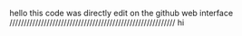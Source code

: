 hello this code was directly edit on the github web interface
//////////////////////////////////////////////////////////
hi
